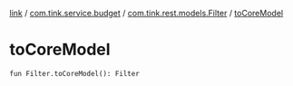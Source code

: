 [link](../../index.md) / [com.tink.service.budget](../index.md) / [com.tink.rest.models.Filter](index.md) / [toCoreModel](./to-core-model.md)

# toCoreModel

`fun Filter.toCoreModel(): Filter`